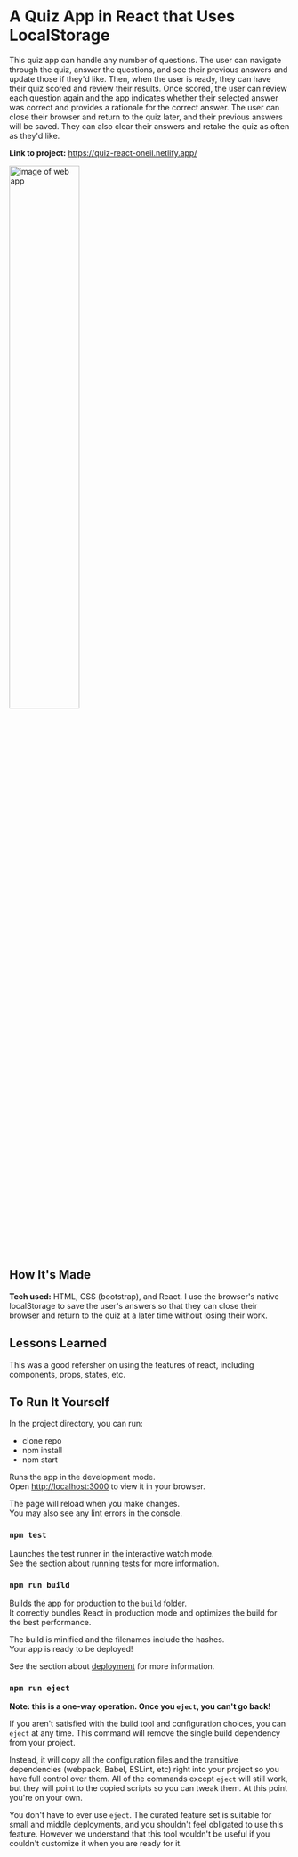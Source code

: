 # A Quiz App in React that Uses LocalStorage

This quiz app can handle any number of questions. The user can navigate through the quiz, answer the questions, and see their previous answers and update those if they'd like. Then, when the user is ready, they can have their quiz scored and review their results. Once scored, the user can review each question again and the app indicates whether their selected answer was correct and provides a rationale for the correct answer. The user can close their browser and return to the quiz later, and their previous answers will be saved. They can also clear their answers and retake the quiz as often as they'd like.

**Link to project:** https://quiz-react-oneil.netlify.app/

<img alt="image of web app" src="https://brianoneil.netlify.app/assets/img/portfolio/quiz.gif" width=50%>

## How It's Made

**Tech used:** HTML, CSS (bootstrap), and React. I use the browser's native localStorage to save the user's answers so that they can close their browser and return to the quiz at a later time without losing their work.

## Lessons Learned

This was a good refersher on using the features of react, including components, props, states, etc. 

## To Run It Yourself

In the project directory, you can run:

- clone repo
- npm install
- npm start

Runs the app in the development mode.\
Open [http://localhost:3000](http://localhost:3000) to view it in your browser.

The page will reload when you make changes.\
You may also see any lint errors in the console.

### `npm test`

Launches the test runner in the interactive watch mode.\
See the section about [running tests](https://facebook.github.io/create-react-app/docs/running-tests) for more information.

### `npm run build`

Builds the app for production to the `build` folder.\
It correctly bundles React in production mode and optimizes the build for the best performance.

The build is minified and the filenames include the hashes.\
Your app is ready to be deployed!

See the section about [deployment](https://facebook.github.io/create-react-app/docs/deployment) for more information.

### `npm run eject`

**Note: this is a one-way operation. Once you `eject`, you can't go back!**

If you aren't satisfied with the build tool and configuration choices, you can `eject` at any time. This command will remove the single build dependency from your project.

Instead, it will copy all the configuration files and the transitive dependencies (webpack, Babel, ESLint, etc) right into your project so you have full control over them. All of the commands except `eject` will still work, but they will point to the copied scripts so you can tweak them. At this point you're on your own.

You don't have to ever use `eject`. The curated feature set is suitable for small and middle deployments, and you shouldn't feel obligated to use this feature. However we understand that this tool wouldn't be useful if you couldn't customize it when you are ready for it.
